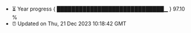 - ⏳ Year progress { █████████████████████████████▁ } 97.10 %
- ⏰ Updated on Thu, 21 Dec 2023 10:18:42 GMT

